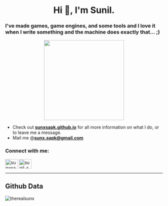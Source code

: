 <h1 align="center">Hi 👋, I'm Sunil.</h1>
<h3 align="left">I've made games, game engines, and some tools and I love it when I write something and the machine does exactly that... ;) </h3>


<p align="center"><img width="256" src="https://sunxsapk.github.io/images/sunxsapk.png" /></p>

-  Check out [__sunxsapk.github.io__](https://sunxsapk.github.io) for all more information on what I do, or to leave me a message.
-  Mail me @**sunx.sapk@gmail.com**

<h3 align="left">Connect with me:</h3>
<p align="left">
<a href="https://linkedin.com/in/sunxsapk" target="blank"><img align="center" src="https://raw.githubusercontent.com/rahuldkjain/github-profile-readme-generator/master/src/images/icons/Social/linked-in-alt.svg" alt="sunxsapk" height="30" width="40" /></a>
<a href="https://instagram.com/sunil_sapkota1224" target="blank"><img align="center" src="https://raw.githubusercontent.com/rahuldkjain/github-profile-readme-generator/master/src/images/icons/Social/instagram.svg" alt="sunil_sapkota1224" height="30" width="40" /></a>
</p>

----
## Github Data
<p><img align="center" src="https://github-readme-stats.vercel.app/api/top-langs?username=sunxsapk&show_icons=true&theme=dark&title_color=00d636&text_color=bd5500&bg_color=000000&locale=en&layout=compact" alt="therealsunx" /></p>

